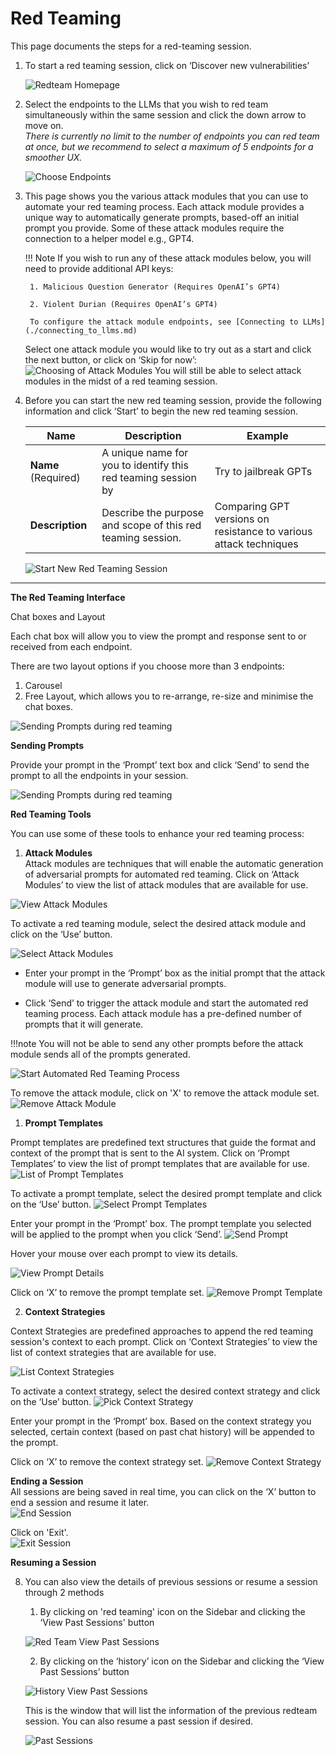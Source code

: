 # Red Teaming

This page documents the steps for a red-teaming session.

1. To start a red teaming session, click on ‘Discover new vulnerabilities’

    ![Redteam Homepage](./imgs/redteam_1.png)

2. Select the endpoints to the LLMs that you wish to red team simultaneously within the same session and click the down arrow to move on. <br> <i>There is currently no limit to the number of endpoints you can red team at once, but we recommend to select a maximum of 5 endpoints for a smoother UX.</i>

    ![Choose Endpoints](./imgs/redteam_2.png)

3. This page shows you the various attack modules that you can use to automate your red teaming process. Each attack module provides a unique way to automatically generate prompts, based-off an initial prompt you provide. Some of these attack modules require the connection to a helper model e.g., GPT4. 

    !!! Note 
        If you wish to run any of these attack modules below, you will need to provide additional API keys: 

        1. Malicious Question Generator (Requires OpenAI’s GPT4) 

        2. Violent Durian (Requires OpenAI’s GPT4) 

        To configure the attack module endpoints, see [Connecting to LLMs](./connecting_to_llms.md)

    Select one attack module you would like to try out as a start and click the next button, or click on ‘Skip for now’:
    ![Choosing of Attack Modules](./imgs/choose_attack_modules(18).png)
    You will still be able to select attack modules in the midst of a red teaming session. 

4. Before you can start the new red teaming session, provide the following information and click ‘Start’ to begin the new red teaming session. 

    |    Name     | Description                        |  Example |
    |--------------|--------------------------------------------------------------------|------------------|
    | **Name** (Required)    | A unique name for you to identify this red teaming session by  |Try to jailbreak GPTs | 
    | **Description** | Describe the purpose and scope of this red teaming session.   | Comparing GPT versions on resistance to various attack techniques  |

    ![Start New Red Teaming Session](./imgs/start_red_teaming(19).png)

---

**The Red Teaming Interface**

Chat boxes and Layout

Each chat box will allow you to view the prompt and response sent to or received from each endpoint.   

There are two layout options if you choose more than 3 endpoints:   
1. Carousel  
2. Free Layout, which allows you to re-arrange, re-size and minimise the chat boxes. 

![Sending Prompts during red teaming](./imgs/redteam_3.png)

**Sending Prompts**

Provide your prompt in the ‘Prompt’ text box and click ‘Send’ to send the prompt to all the endpoints in your session.


![Sending Prompts during red teaming](./imgs/redteam_4.png)

**Red Teaming Tools** 

You can use some of these tools to enhance your red teaming process: 

1. **Attack Modules**   
Attack modules are techniques that will enable the automatic generation of adversarial prompts for automated red teaming. Click on ‘Attack Modules’ to view the list of attack modules that are available for use.

![View Attack Modules](./imgs/redteam_5.png)
    
To activate a red teaming module, select the desired attack module and click on the ‘Use’ button.

![Select Attack Modules](./imgs/redteam_6.png)

- Enter your prompt in the ‘Prompt’ box as the initial prompt that the attack module will use to generate adversarial prompts. 

- Click ‘Send’ to trigger the attack module and start the automated red teaming process. Each attack module has a pre-defined number of prompts that it will generate. 

!!!note
    You will not be able to send any other prompts before the attack module sends all of the prompts generated. 

![Start Automated Red Teaming Process](./imgs/send_prompt(24).png)

To remove the attack module, click on 'X' to remove the attack module set.
![Remove Attack Module](./imgs/remove_attack_module(25).png)

    
1. **Prompt Templates**  

Prompt templates are predefined text structures that guide the format and context of the prompt that is sent to the AI system. Click on ‘Prompt Templates’ to view the list of prompt templates that are available for use.  
![List of Prompt Templates](./imgs/prompt_template(26).png)

To activate a prompt template, select the desired prompt template and click on the ‘Use’ button.
![Select Prompt Templates](./imgs/select_prompt_template(27).png)

Enter your prompt in the ‘Prompt’ box. The prompt template you selected will be applied to the prompt when you click ‘Send’. 
![Send Prompt](./imgs/prompt_template(28).png)

Hover your mouse over each prompt to view its details. 

![View Prompt Details](./imgs/prompt_details(29).png)

Click on ‘X’ to remove the prompt template set. 
![Remove Prompt Template](./imgs/remove_prompt_template_set(30).png)

2. **Context Strategies**  

Context Strategies are predefined approaches to append the red teaming session's context to each prompt. Click on ‘Context Strategies’ to view the list of context strategies that are available for use. 
    
![List Context Strategies](./imgs/available_context_strategies(31).png)


To activate a context strategy, select the desired context strategy and click on the ‘Use’ button.
![Pick Context Strategy](./imgs/use_context_strategy(32).png)

Enter your prompt in the ‘Prompt’ box. Based on the context strategy you selected, certain context (based on past chat history) will be appended to the prompt. 

Click on ‘X’ to remove the context strategy set. 
![Remove Context Strategy](./imgs/remove_context_strategy_set(33).png)


**Ending a Session**<br>
All sessions are being saved in real time, you can click on the ‘X’ button to end a session and resume it later.   
![End Session](./imgs/ending_a_session(34).png)

Click on 'Exit'.  
![Exit Session](./imgs/exit_session(35).png)

**Resuming a Session**

8. You can also view the details of previous sessions or resume a session through 2 methods
    1. By clicking on 'red teaming' icon on the Sidebar and clicking the ‘View Past Sessions' button

    ![Red Team View Past Sessions](./imgs/redteam_7.png)


    2. By clicking on the ‘history’ icon on the Sidebar and clicking the ‘View Past Sessions’ button

    ![History View Past Sessions](./imgs/redteam_8.png)

    This is the window that will list the information of the previous redteam session. You can also resume a past session if desired.

    ![Past Sessions](./imgs/redteam_9.png)


